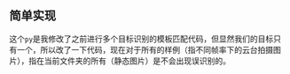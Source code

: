 ## 简单实现

这个`py`是我修改了之前进行多个目标识别的模板匹配代码，但显然我们的目标只有一个，所以改了一下代码，现在对于所有的样例（指不同帧率下的云台拍摄图片），指在当前文件夹的所有（静态图片）是不会出现误识别的。